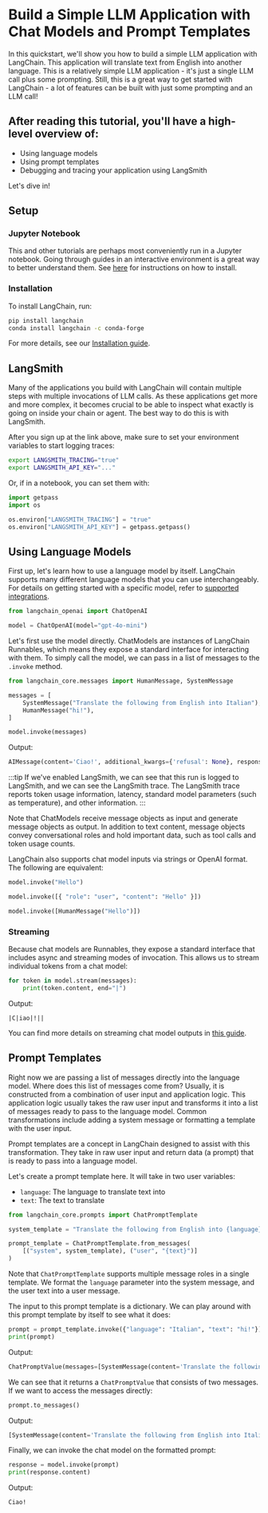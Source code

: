 # Build a Simple LLM Application with Chat Models and Prompt Templates

In this quickstart, we'll show you how to build a simple LLM application with LangChain. This application will translate text from English into another language. This is a relatively simple LLM application - it's just a single LLM call plus some prompting. Still, this is a great way to get started with LangChain - a lot of features can be built with just some prompting and an LLM call!

## After reading this tutorial, you'll have a high-level overview of:

- Using language models
- Using prompt templates
- Debugging and tracing your application using LangSmith

Let's dive in!

## Setup

### Jupyter Notebook

This and other tutorials are perhaps most conveniently run in a Jupyter notebook. Going through guides in an interactive environment is a great way to better understand them. See [here](#) for instructions on how to install.

### Installation

To install LangChain, run:

```bash
pip install langchain
conda install langchain -c conda-forge
```

For more details, see our [Installation guide](#).

## LangSmith

Many of the applications you build with LangChain will contain multiple steps with multiple invocations of LLM calls. As these applications get more and more complex, it becomes crucial to be able to inspect what exactly is going on inside your chain or agent. The best way to do this is with LangSmith.

After you sign up at the link above, make sure to set your environment variables to start logging traces:

```bash
export LANGSMITH_TRACING="true"
export LANGSMITH_API_KEY="..."
```

Or, if in a notebook, you can set them with:

```python
import getpass
import os

os.environ["LANGSMITH_TRACING"] = "true"
os.environ["LANGSMITH_API_KEY"] = getpass.getpass()
```

## Using Language Models

First up, let's learn how to use a language model by itself. LangChain supports many different language models that you can use interchangeably. For details on getting started with a specific model, refer to [supported integrations](#).

```python
from langchain_openai import ChatOpenAI

model = ChatOpenAI(model="gpt-4o-mini")
```

Let's first use the model directly. ChatModels are instances of LangChain Runnables, which means they expose a standard interface for interacting with them. To simply call the model, we can pass in a list of messages to the `.invoke` method.

```python
from langchain_core.messages import HumanMessage, SystemMessage

messages = [
    SystemMessage("Translate the following from English into Italian"),
    HumanMessage("hi!"),
]

model.invoke(messages)
```

Output:
```python
AIMessage(content='Ciao!', additional_kwargs={'refusal': None}, response_metadata={'token_usage': {'completion_tokens': 3, 'prompt_tokens': 20, 'total_tokens': 23}})
```

:::tip
If we've enabled LangSmith, we can see that this run is logged to LangSmith, and we can see the LangSmith trace. The LangSmith trace reports token usage information, latency, standard model parameters (such as temperature), and other information.
:::

Note that ChatModels receive message objects as input and generate message objects as output. In addition to text content, message objects convey conversational roles and hold important data, such as tool calls and token usage counts.

LangChain also supports chat model inputs via strings or OpenAI format. The following are equivalent:

```python
model.invoke("Hello")

model.invoke([{ "role": "user", "content": "Hello" }])

model.invoke([HumanMessage("Hello")])
```

### Streaming

Because chat models are Runnables, they expose a standard interface that includes async and streaming modes of invocation. This allows us to stream individual tokens from a chat model:

```python
for token in model.stream(messages):
    print(token.content, end="|")
```

Output:
```plaintext
|C|iao|!||
```

You can find more details on streaming chat model outputs in [this guide](#).

## Prompt Templates

Right now we are passing a list of messages directly into the language model. Where does this list of messages come from? Usually, it is constructed from a combination of user input and application logic. This application logic usually takes the raw user input and transforms it into a list of messages ready to pass to the language model. Common transformations include adding a system message or formatting a template with the user input.

Prompt templates are a concept in LangChain designed to assist with this transformation. They take in raw user input and return data (a prompt) that is ready to pass into a language model.

Let's create a prompt template here. It will take in two user variables:

- `language`: The language to translate text into
- `text`: The text to translate

```python
from langchain_core.prompts import ChatPromptTemplate

system_template = "Translate the following from English into {language}"

prompt_template = ChatPromptTemplate.from_messages(
    [("system", system_template), ("user", "{text}")]
)
```

Note that `ChatPromptTemplate` supports multiple message roles in a single template. We format the `language` parameter into the system message, and the user text into a user message.

The input to this prompt template is a dictionary. We can play around with this prompt template by itself to see what it does:

```python
prompt = prompt_template.invoke({"language": "Italian", "text": "hi!"})
print(prompt)
```

Output:
```python
ChatPromptValue(messages=[SystemMessage(content='Translate the following from English into Italian'), HumanMessage(content='hi!')])
```

We can see that it returns a `ChatPromptValue` that consists of two messages. If we want to access the messages directly:

```python
prompt.to_messages()
```

Output:
```python
[SystemMessage(content='Translate the following from English into Italian'), HumanMessage(content='hi!')]
```

Finally, we can invoke the chat model on the formatted prompt:

```python
response = model.invoke(prompt)
print(response.content)
```

Output:
```plaintext
Ciao!
```



